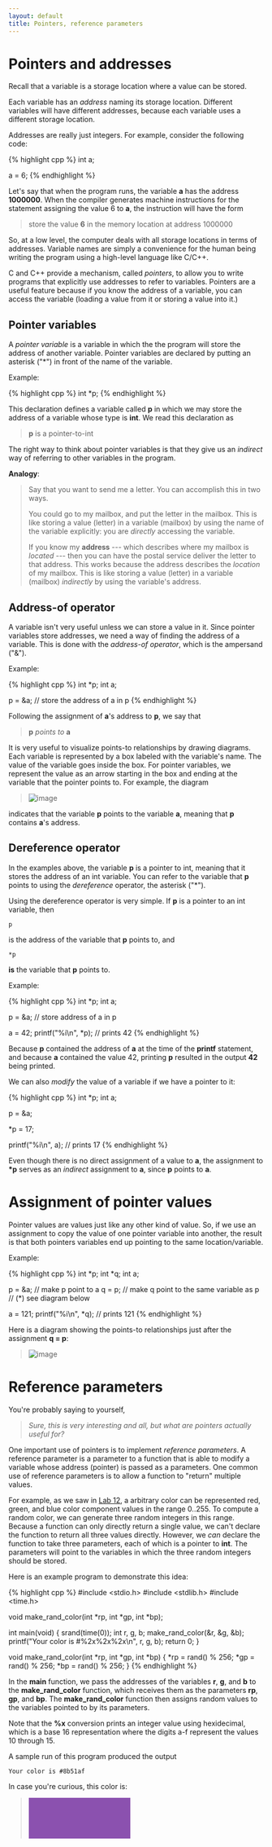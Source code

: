```yaml
---
layout: default
title: Pointers, reference parameters
---
```


Pointers and addresses
======================

Recall that a variable is a storage location where a value can be stored.

Each variable has an *address* naming its storage location. Different variables will have different addresses, because each variable uses a different storage location.

Addresses are really just integers. For example, consider the following code:

{% highlight cpp %}
int a;

a = 6;
{% endhighlight %}

Let's say that when the program runs, the variable **a** has the address **1000000**. When the compiler generates machine instructions for the statement assigning the value 6 to **a**, the instruction will have the form

> store the value **6** in the memory location at address 1000000

So, at a low level, the computer deals with all storage locations in terms of addresses. Variable names are simply a convenience for the human being writing the program using a high-level language like C/C++.

C and C++ provide a mechanism, called *pointers*, to allow you to write programs that explicitly use addresses to refer to variables. Pointers are a useful feature because if you know the address of a variable, you can access the variable (loading a value from it or storing a value into it.)

Pointer variables
-----------------

A *pointer variable* is a variable in which the the program will store the address of another variable. Pointer variables are declared by putting an asterisk ("\*") in front of the name of the variable.

Example:

{% highlight cpp %}
int *p;
{% endhighlight %}

This declaration defines a variable called **p** in which we may store the address of a variable whose type is **int**. We read this declaration as

> **p** is a pointer-to-int

The right way to think about pointer variables is that they give us an *indirect* way of referring to other variables in the program.

**Analogy**:

> Say that you want to send me a letter. You can accomplish this in two ways.
>
> You could go to my mailbox, and put the letter in the mailbox. This is like storing a value (letter) in a variable (mailbox) by using the name of the variable explicitly: you are *directly* accessing the variable.
>
> If you know my **address** --- which describes where my mailbox is *located* --- then you can have the postal service deliver the letter to that address. This works because the address describes the *location* of my mailbox. This is like storing a value (letter) in a variable (mailbox) *indirectly* by using the variable's address.

Address-of operator
-------------------

A variable isn't very useful unless we can store a value in it. Since pointer variables store addresses, we need a way of finding the address of a variable. This is done with the *address-of operator*, which is the ampersand ("&").

Example:

{% highlight cpp %}
int *p;
int a;

p = &a; // store the address of a in p
{% endhighlight %}

Following the assignment of **a**'s address to **p**, we say that

> **p** *points to* **a**

It is very useful to visualize points-to relationships by drawing diagrams. Each variable is represented by a box labeled with the variable's name. The value of the variable goes inside the box. For pointer variables, we represent the value as an arrow starting in the box and ending at the variable that the pointer points to. For example, the diagram

> ![image](images/pPointsToA.png)

indicates that the variable **p** points to the variable **a**, meaning that **p** contains **a**'s address.

Dereference operator
--------------------

In the examples above, the variable **p** is a pointer to int, meaning that it stores the address of an int variable. You can refer to the variable that **p** points to using the *dereference* operator, the asterisk ("\*").

Using the dereference operator is very simple. If **p** is a pointer to an int variable, then

    p

is the address of the variable that **p** points to, and

    *p

**is** the variable that **p** points to.

Example:

{% highlight cpp %}
int *p;
int a;

p = &a; // store address of a in p

a = 42;
printf("%i\n", *p); // prints 42
{% endhighlight %}

Because **p** contained the address of **a** at the time of the **printf** statement, and because **a** contained the value 42, printing **p** resulted in the output **42** being printed.

We can also *modify* the value of a variable if we have a pointer to it:

{% highlight cpp %}
int *p;
int a;

p = &a;

*p = 17;

printf("%i\n", a); // prints 17
{% endhighlight %}

Even though there is no direct assignment of a value to **a**, the assignment to **\*p** serves as an *indirect* assignment to **a**, since **p** points to **a**.

Assignment of pointer values
============================

Pointer values are values just like any other kind of value. So, if we use an assignment to copy the value of one pointer variable into another, the result is that both pointers variables end up pointing to the same location/variable.

Example:

{% highlight cpp %}
int *p;
int *q;
int a;

p = &a; // make p point to a
q = p;  // make q point to the same variable as p
// (*) see diagram below

a = 121;
printf("%i\n", *q); // prints 121
{% endhighlight %}

Here is a diagram showing the points-to relationships just after the assignment **q = p**:

> ![image](images/pointerAliasing.png)

Reference parameters
====================

You're probably saying to yourself,

> *Sure, this is very interesting and all, but what are pointers actually useful for?*

One important use of pointers is to implement *reference parameters*. A reference parameter is a parameter to a function that is able to modify a variable whose address (pointer) is passed as a parameters. One common use of reference parameters is to allow a function to "return" multiple values.

For example, as we saw in [Lab 12](../labs/lab12.html), a arbitrary color can be represented red, green, and blue color component values in the range 0..255. To compute a random color, we can generate three random integers in this range. Because a function can only directly return a single value, we can't declare the function to return all three values directly. However, we *can* declare the function to take three parameters, each of which is a pointer to **int**. The parameters will point to the variables in which the three random integers should be stored.

Here is an example program to demonstrate this idea:

{% highlight cpp %}
#include <stdio.h>
#include <stdlib.h>
#include <time.h>

void make_rand_color(int *rp, int *gp, int *bp);

int main(void) {
    srand(time(0));
    int r, g, b;
    make_rand_color(&r, &g, &b);
    printf("Your color is #%2x%2x%2x\n", r, g, b);
    return 0;
}

void make_rand_color(int *rp, int *gp, int *bp) {
    *rp = rand() % 256;
    *gp = rand() % 256;
    *bp = rand() % 256;
}
{% endhighlight %}

In the **main** function, we pass the addresses of the variables **r**, **g**, and **b** to the **make\_rand\_color** function, which receives them as the parameters **rp**, **gp**, and **bp**. The **make\_rand\_color** function then assigns random values to the variables pointed to by its parameters.

Note that the **%x** conversion prints an integer value using hexidecimal, which is a base 16 representation where the digits a-f represent the values 10 through 15.

A sample run of this program produced the output

    Your color is #8b51af

In case you're curious, this color is:

> <div style="width: 200px; height: 80px; background: #8b51af;"></div>
